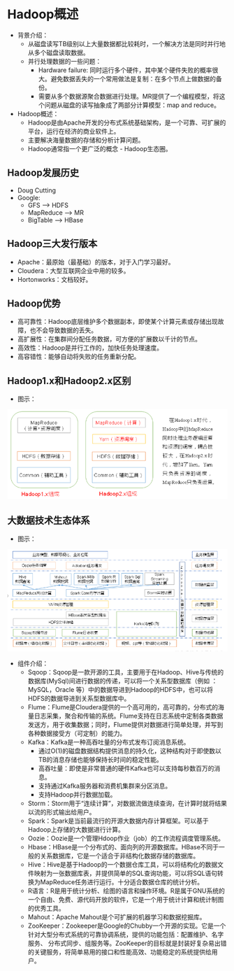 # Hadoop概述

  - 背景介绍：
    - 从磁盘读写TB级别以上大量数据都比较耗时，一个解决方法是同时并行地从多个磁盘读取数据。
    - 并行处理数据的一些问题：
      - Hardware failure: 同时运行多个硬件，其中某个硬件失败的概率很大。避免数据丢失的一个常用做法是复制：在多个节点上做数据的备份。
      - 需要从多个数据源聚合数据进行处理。MR提供了一个编程模型，将这个问题从磁盘的读写抽象成了两部分计算模型：map and reduce。
  - Hadoop概述：
    - Hadoop是由Apache开发的分布式系统基础架构，是一个可靠、可扩展的平台，运行在经济的商业软件上。
    - 主要解决海量数据的存储和分析计算问题。
    - Hadoop通常指一个更广泛的概念 - Hadoop生态圈。
  
## Hadoop发展历史

  - Doug Cutting
  - Google:
    - GFS         --> HDFS
    - MapReduce   --> MR
    - BigTable    --> HBase
    
## Hadoop三大发行版本

  - Apache：最原始（最基础）的版本，对于入门学习最好。
  - Cloudera：大型互联网企业中用的较多。
  - Hortonworks：文档较好。
  
## Hadoop优势

  - 高可靠性：Hadoop底层维护多个数据副本，即使某个计算元素或存储出现故障，也不会导致数据的丢失。
  - 高扩展性：在集群间分配任务数据，可方便的扩展数以千计的节点。
  - 高效性：Hadoop是并行工作的，加快任务处理速度。
  - 高容错性：能够自动将失败的任务重新分配。
  
## Hadoop1.x和Hadoop2.x区别

  - 图示：
  
  ![Hadoop1.x和Hadoop2.x区别](./图片/Hadoop1.x和Hadoop2.x区别.PNG) 
  
## 大数据技术生态体系

  - 图示：
  
  ![大数据技术生态体系](./图片/大数据技术生态体系.PNG)
  
  - 组件介绍：
    - Sqoop：Sqoop是一款开源的工具，主要用于在Hadoop、Hive与传统的数据库(MySql)间进行数据的传递，可以将一个关系型数据库（例如 ：MySQL，Oracle 等）中的数据导进到Hadoop的HDFS中，也可以将HDFS的数据导进到关系型数据库中。
    - Flume：Flume是Cloudera提供的一个高可用的，高可靠的，分布式的海量日志采集，聚合和传输的系统。Flume支持在日志系统中定制各类数据发送方，用于收集数据；同时，Flume提供对数据进行简单处理，并写到各种数据接受方（可定制）的能力。
    - Kafka：Kafka是一种高吞吐量的分布式发布订阅消息系统。
      - 通过O(1)的磁盘数据结构提供消息的持久化，这种结构对于即使数以TB的消息存储也能够保持长时间的稳定性能。
      - 高吞吐量：即使是非常普通的硬件Kafka也可以支持每秒数百万的消息。
      - 支持通过Kafka服务器和消费机集群来分区消息。
      - 支持Hadoop并行数据加载。
    - Storm：Storm用于“连续计算”，对数据流做连续查询，在计算时就将结果以流的形式输出给用户。
    - Spark：Spark是当前最流行的开源大数据内存计算框架。可以基于Hadoop上存储的大数据进行计算。
    - Oozie：Oozie是一个管理Hdoop作业（job）的工作流程调度管理系统。
    - Hbase：HBase是一个分布式的、面向列的开源数据库。HBase不同于一般的关系数据库，它是一个适合于非结构化数据存储的数据库。
    - Hive：Hive是基于Hadoop的一个数据仓库工具，可以将结构化的数据文件映射为一张数据库表，并提供简单的SQL查询功能，可以将SQL语句转换为MapReduce任务进行运行。十分适合数据仓库的统计分析。
    - R语言：R是用于统计分析、绘图的语言和操作环境。R是属于GNU系统的一个自由、免费、源代码开放的软件，它是一个用于统计计算和统计制图的优秀工具。
    - Mahout：Apache Mahout是个可扩展的机器学习和数据挖掘库。
    - ZooKeeper：Zookeeper是Google的Chubby一个开源的实现。它是一个针对大型分布式系统的可靠协调系统，提供的功能包括：配置维护、名字服务、 分布式同步、组服务等。ZooKeeper的目标就是封装好复杂易出错的关键服务，将简单易用的接口和性能高效、功能稳定的系统提供给用户。
    
    
      
  
